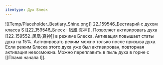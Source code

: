 ```yaml
---
itemtype: Дух Блеск
---
```

![[Temp/Placeholder_Bestiary_Shine.png]]
22_159546_Бестиарий с духом класса S [[22_159546_Блеск · 凤凰·真神]]. Позволяет активировать духа [[22_159552_凤凰·真神]] в режиме Блеска. Активация повышает статы духа на 15%. Активировать режим можно только после призыва духа. Если режим Блеска этого духа уже был активирован, повторная активация невозможна. Можно переплавить в пыль духа в горне с [[Пламя начала I]].
